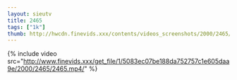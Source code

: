 ```yaml
--- 
layout: sieutv
title: 2465
tags: ["1k"]
thumb: http://hwcdn.finevids.xxx/contents/videos_screenshots/2000/2465/preview.mp4.jpg
---
```

{% include video src="http://www.finevids.xxx/get_file/1/5083ec07be188da752757c1e605daa9e/2000/2465/2465.mp4/" %} 
